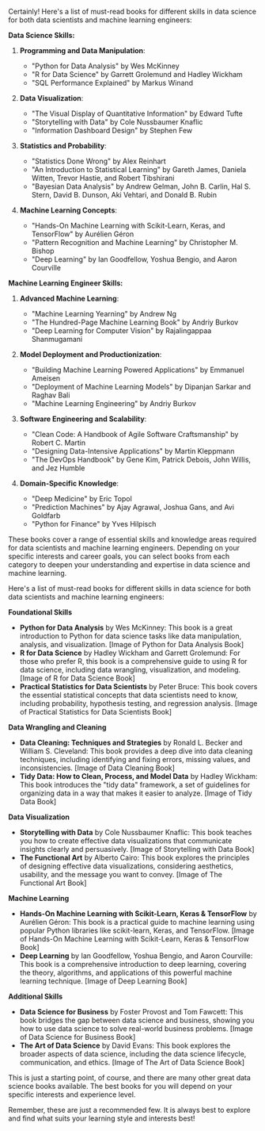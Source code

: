 Certainly! Here's a list of must-read books for different skills in data science for both data scientists and machine learning engineers:

**Data Science Skills:**

1. **Programming and Data Manipulation**:
   - "Python for Data Analysis" by Wes McKinney
   - "R for Data Science" by Garrett Grolemund and Hadley Wickham
   - "SQL Performance Explained" by Markus Winand

2. **Data Visualization**:
   - "The Visual Display of Quantitative Information" by Edward Tufte
   - "Storytelling with Data" by Cole Nussbaumer Knaflic
   - "Information Dashboard Design" by Stephen Few

3. **Statistics and Probability**:
   - "Statistics Done Wrong" by Alex Reinhart
   - "An Introduction to Statistical Learning" by Gareth James, Daniela Witten, Trevor Hastie, and Robert Tibshirani
   - "Bayesian Data Analysis" by Andrew Gelman, John B. Carlin, Hal S. Stern, David B. Dunson, Aki Vehtari, and Donald B. Rubin

4. **Machine Learning Concepts**:
   - "Hands-On Machine Learning with Scikit-Learn, Keras, and TensorFlow" by Aurélien Géron
   - "Pattern Recognition and Machine Learning" by Christopher M. Bishop
   - "Deep Learning" by Ian Goodfellow, Yoshua Bengio, and Aaron Courville

**Machine Learning Engineer Skills:**

1. **Advanced Machine Learning**:
   - "Machine Learning Yearning" by Andrew Ng
   - "The Hundred-Page Machine Learning Book" by Andriy Burkov
   - "Deep Learning for Computer Vision" by Rajalingappaa Shanmugamani

2. **Model Deployment and Productionization**:
   - "Building Machine Learning Powered Applications" by Emmanuel Ameisen
   - "Deployment of Machine Learning Models" by Dipanjan Sarkar and Raghav Bali
   - "Machine Learning Engineering" by Andriy Burkov

3. **Software Engineering and Scalability**:
   - "Clean Code: A Handbook of Agile Software Craftsmanship" by Robert C. Martin
   - "Designing Data-Intensive Applications" by Martin Kleppmann
   - "The DevOps Handbook" by Gene Kim, Patrick Debois, John Willis, and Jez Humble

4. **Domain-Specific Knowledge**:
   - "Deep Medicine" by Eric Topol
   - "Prediction Machines" by Ajay Agrawal, Joshua Gans, and Avi Goldfarb
   - "Python for Finance" by Yves Hilpisch

These books cover a range of essential skills and knowledge areas required for data scientists and machine learning engineers. Depending on your specific interests and career goals, you can select books from each category to deepen your understanding and expertise in data science and machine learning.


Here's a list of must-read books for different skills in data science for both data scientists and machine learning engineers:

**Foundational Skills**

* **Python for Data Analysis** by Wes McKinney: This book is a great introduction to Python for data science tasks like data manipulation, analysis, and visualization. [Image of Python for Data Analysis Book]
* **R for Data Science** by Hadley Wickham and Garrett Grolemund: For those who prefer R, this book is a comprehensive guide to using R for data science, including data wrangling, visualization, and modeling. [Image of R for Data Science Book]
* **Practical Statistics for Data Scientists** by Peter Bruce: This book covers the essential statistical concepts that data scientists need to know, including probability, hypothesis testing, and regression analysis. [Image of Practical Statistics for Data Scientists Book] 

**Data Wrangling and Cleaning**

* **Data Cleaning: Techniques and Strategies** by Ronald L. Becker and William S. Cleveland: This book provides a deep dive into data cleaning techniques, including identifying and fixing errors, missing values, and inconsistencies. [Image of Data Cleaning Book]
* **Tidy Data: How to Clean, Process, and Model Data** by Hadley Wickham: This book introduces the "tidy data" framework, a set of guidelines for organizing data in a way that makes it easier to analyze. [Image of Tidy Data Book]

**Data Visualization**

* **Storytelling with Data** by Cole Nussbaumer Knaflic: This book teaches you how to create effective data visualizations that communicate insights clearly and persuasively. [Image of Storytelling with Data Book]
* **The Functional Art** by Alberto Cairo: This book explores the principles of designing effective data visualizations, considering aesthetics, usability, and the message you want to convey. [Image of The Functional Art Book]

**Machine Learning**

* **Hands-On Machine Learning with Scikit-Learn, Keras & TensorFlow** by Aurélien Géron: This book is a practical guide to machine learning using popular Python libraries like scikit-learn, Keras, and TensorFlow. [Image of Hands-On Machine Learning with Scikit-Learn, Keras & TensorFlow Book]
* **Deep Learning** by Ian Goodfellow, Yoshua Bengio, and Aaron Courville: This book is a comprehensive introduction to deep learning, covering the theory, algorithms, and applications of this powerful machine learning technique. [Image of Deep Learning Book]

**Additional Skills**

* **Data Science for Business** by Foster Provost and Tom Fawcett: This book bridges the gap between data science and business, showing you how to use data science to solve real-world business problems. [Image of Data Science for Business Book]
* **The Art of Data Science** by David Evans: This book explores the broader aspects of data science, including the data science lifecycle, communication, and ethics. [Image of The Art of Data Science Book]

This is just a starting point, of course, and there are many other great data science books available. The best books for you will depend on your specific interests and experience level. 

Remember, these are just a recommended few. It is always best to explore and find what suits your learning style and interests best!
